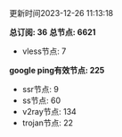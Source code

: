 更新时间2023-12-26 11:13:18

**总订阅: 36**
**总节点: 6621**
- vless节点: 7

**google ping有效节点: 225**
- ssr节点: 9
- ss节点: 60
- v2ray节点: 134
- trojan节点: 22
